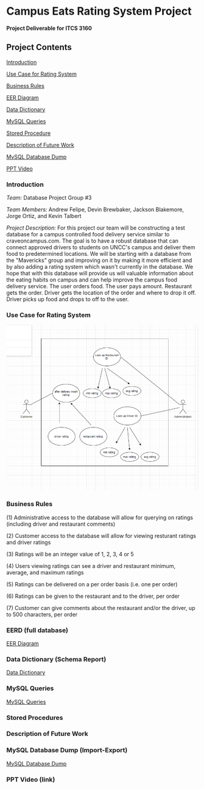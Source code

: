 # Campus Eats Rating System Project

**Project Deliverable for ITCS 3160**

## Project Contents

[Introduction](#introduction)

[Use Case for Rating System](#use_case)

[Business Rules](#business_rules)

[EER Diagram](#eer_diagram)

[Data Dictionary](#data_dictionary)

[MySQL Queries](#mysql)

[Stored Procedure](#stored_procedures)

[Description of Future Work](#future_description)

[MySQL Database Dump](#sql_dump)

[PPT Video](#ppt_video)

<a name="introduction"></a> 

### Introduction
*Team:*  Database Project Group #3

*Team Members:*  Andrew Felipe, Devin Brewbaker, Jackson Blakemore, Jorge Ortiz, and Kevin Talbert

*Project Description:*  For this project our team will be constructing a test database for a campus controlled food delivery service similar to craveoncampus.com.
The goal is to have a robust database that can connect approved drivers to students on UNCC's campus and deliver them food to predetermined locations. 
We will be starting with a database from the "Mavericks" group and improving on it by making it more efficient and by also adding a rating system which 
wasn't currently in the database. We hope that with this database will provide us will valuable information about the eating habits on campus and can help improve
the campus food delivery service. The user orders food. The user pays amount. Restaurant gets the order. Driver gets the location of the order and where to drop it off. Driver picks up food and drops to off to the user. 

<a name="use_case"></a> 

### Use Case for Rating System

![image](Rating-System/Use%20Case%20Diagrams/Use-Case-Diagrams.png)

<a name="business_rules"></a> 

### Business Rules

(1) Administrative access to the database will allow for querying on ratings (including driver and restaurant comments)

(2) Customer access to the database will allow for viewing resturant ratings and driver ratings

(3) Ratings will be an integer value of 1, 2, 3, 4 or 5

(4) Users viewing ratings can see a driver and restaurant minimum, average, and maximum ratings

(5) Ratings can be delivered on a per order basis (i.e. one per order)

(6) Ratings can be given to the restaurant and to the driver, per order

(7) Customer can give comments about the restaurant and/or the driver, up to 500 characters, per order

<a name="eer_diagram"></a> 

### EERD (full database)

[EER Diagram](Rating-System/EER%20Diagram/EER%20Diagram%20(updated).pdf)

<a name="data_dictionary"></a> 

### Data Dictionary (Schema Report)

[Data Dictionary](Rating-System/Data%20Dictionary/DataDictionary_Campus_Eats_Ratings.pdf)

<a name="mysql"></a> 

### MySQL Queries

[MySQL Queries](Rating-System/Use%20Case%20Statements/UseCaseStatements-Rating.sql)

<a name="stored_procedures"></a> 

### Stored Procedures

<a name="future_description"></a> 

### Description of Future Work

<a name="sql_dump"></a> 

### MySQL Database Dump (Import-Export)

[MySQL Database Dump](Rating-System/SQL%20Database%20Dump%20(Import-Export)/Campus_Eats_Ratings_DB.sql)

<a name="ppt_video"></a> 

### PPT Video (link)




